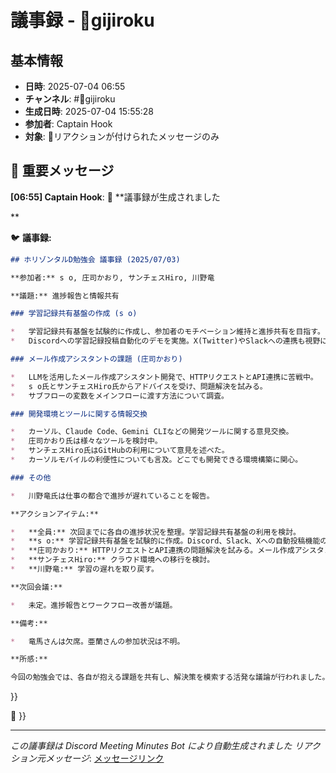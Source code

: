 # 議事録 - 📝gijiroku

## 基本情報
- **日時**: 2025-07-04 06:55
- **チャンネル**: #📝gijiroku
- **生成日時**: 2025-07-04 15:55:28
- **参加者**: Captain Hook
- **対象**: 📝リアクションが付けられたメッセージのみ

## 📝 重要メッセージ

**[06:55] Captain Hook**: 📝 **議事録が生成されました

**

🐦 **議事録:**
```markdown
## ホリゾンタルD勉強会 議事録 (2025/07/03)

**参加者:** s o, 庄司かおり, サンチェスHiro, 川野⻯

**議題:** 進捗報告と情報共有

### 学習記録共有基盤の作成 (s o)

*   学習記録共有基盤を試験的に作成し、参加者のモチベーション維持と進捗共有を目指す。
*   Discordへの学習記録投稿自動化のデモを実施。X(Twitter)やSlackへの連携も視野に。

### メール作成アシスタントの課題 (庄司かおり)

*   LLMを活用したメール作成アシスタント開発で、HTTPリクエストとAPI連携に苦戦中。
*   s o氏とサンチェスHiro氏からアドバイスを受け、問題解決を試みる。
*   サブフローの変数をメインフローに渡す方法について調査。

### 開発環境とツールに関する情報交換

*   カーソル、Claude Code、Gemini CLIなどの開発ツールに関する意見交換。
*   庄司かおり氏は様々なツールを検討中。
*   サンチェスHiro氏はGitHubの利用について意見を述べた。
*   カーソルモバイルの利便性についても言及。どこでも開発できる環境構築に関心。

### その他

*   川野⻯氏は仕事の都合で進捗が遅れていることを報告。

**アクションアイテム:**

*   **全員:** 次回までに各自の進捗状況を整理。学習記録共有基盤の利用を検討。
*   **s o:** 学習記録共有基盤を試験的に作成。Discord、Slack、Xへの自動投稿機能の改善。
*   **庄司かおり:** HTTPリクエストとAPI連携の問題解決を試みる。メール作成アシスタントの改善。
*   **サンチェスHiro:** クラウド環境への移行を検討。
*   **川野⻯:** 学習の遅れを取り戻す。

**次回会議:**

*   未定。進捗報告とワークフロー改善が議題。

**備考:**

*   ⻯⾺さんは欠席。亜蘭さんの参加状況は不明。

**所感:**

今回の勉強会では、各自が抱える課題を共有し、解決策を模索する活発な議論が行われました。特に、庄司かおり氏のメール作成アシスタント開発におけるHTTPリクエストとAPI連携の問題は、今後の勉強会で重点的に取り組むべき課題であると感じました。また、s o氏が提案した学習記録共有基盤は、参加者のモチベーション維持に大きく貢献する可能性があるため、今後の展開が期待されます。

```
}}

💬 }}

---
*この議事録は Discord Meeting Minutes Bot により自動生成されました*
*リアクション元メッセージ*: [メッセージリンク](https://discord.com/channels/1206805897398059028/1389857137366143087/1390586756268687423)
